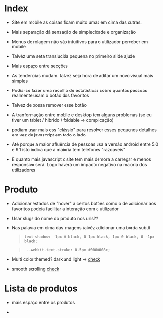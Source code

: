# Index

-   Site em mobile as coisas ficam muito umas em cima das outras.
-   Mais separação dá sensação de simplecidade e organização

-   Menus de rolagem não são intuitivos para o utilizador perceber em mobile
-   Talvéz uma seta translucida pequena no primeiro slide ajude

-   Mais espaço entre secções

-   As tendencias mudam. talvez seja hora de aditar um novo visual mais simples

-   Podia-se fazer uma recolha de estatisticas sobre quantas pessoas realmente usam o botão dos favoritos
-   Talvez de possa remover esse botão

-   A tranformação entre mobile e desktop tem alguns problemas (se eu tiver um tablet / hibrido / foldable -> complicação)
-   podiam usar mais css "clássio" para resolver esses pequenos detalhes em vez de javascript em todo o lado
-   Até porque a maior afluência de pessoas usa a versão android entre 5.0 e 9.1 isto indica que a maioria tem telefones "razoaveis"
-   E quanto mais javascript o site tem mais demora a carregar e menos responsivo será. Logo haverá um impacto negativo na maioria dos utilizadores

# Produto

-   Adicionar estados de "hover" a certos botões como o de adicionar aos favoritos podeia facilitar a interação com o utilizador

-   Usar slugs do nome do produto nos urls??

-   Nas palavra em cima das imagens talvéz adicionar uma borda subtil

    > `text-shadow: -1px 0 black, 0 1px black, 1px 0 black, 0 -1px black;`

    > ` --webkit-text-stroke: 0.5px #0000008c;`

-   Multi color themed?
    dark and light -> [check](https://dev.to/wendell_adriel/working-with-multiple-css-themes-5aej)

-   smooth scrolling [check](https://www.npmjs.com/package/smooth-scroll)

# Lista de produtos

-   mais espaço entre os produtos

-
